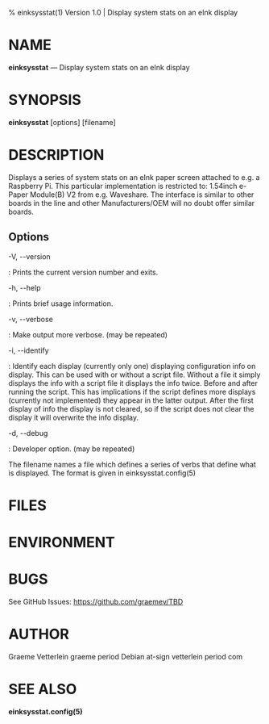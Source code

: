 % einksysstat(1) Version 1.0 | Display system stats on an eInk display

NAME
====

**einksysstat** — Display system stats on an eInk display

SYNOPSIS
========

**einksysstat** \[options] \[filename]


DESCRIPTION
===========

Displays a series of system stats on an eInk paper screen attached to e.g. a Raspberry Pi.
This particular implementation is restricted to: 1.54inch e-Paper Module(B) V2 from e.g. Waveshare.
The interface is similar to other boards in the line and other Manufacturers/OEM will no
doubt offer similar boards.

Options
-------

-V, --version

:   Prints the current version number and exits.

-h, --help

:   Prints brief usage information.

-v, --verbose

:   Make output more verbose. (may be repeated)

-i, --identify

:   Identify each display (currently only one) displaying configuration info on display.
    This can be used with or without a script file. Without a file it simply displays the info
	with a script file it displays the info twice. Before and after running the script. This has implications
	if the script defines more displays (currently not implemented) they appear in the latter output. After
	the first display of info the display is not cleared, so if the script does not clear the display
	it will overwrite the info display.

-d, --debug

:   Developer option.  (may be repeated)


The filename names a file which defines a series of verbs that define what is displayed.
The format is given in einksysstat.config(5)



FILES
=====


ENVIRONMENT
===========


BUGS
====

See GitHub Issues: https://github.com/graemev/TBD

AUTHOR
======

Graeme Vetterlein graeme period Debian   at-sign  vetterlein period com 

SEE ALSO
========

**einksysstat.config(5)**
